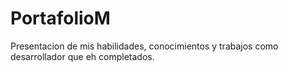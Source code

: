 # PortafolioM
Presentacion de mis habilidades, conocimientos y trabajos como desarrollador que eh completados.
